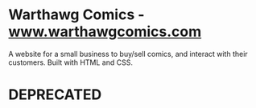 # Warthawg Comics - www.warthawgcomics.com

A website for a small business to buy/sell comics, and interact with their customers. Built with HTML and CSS. 

# DEPRECATED
